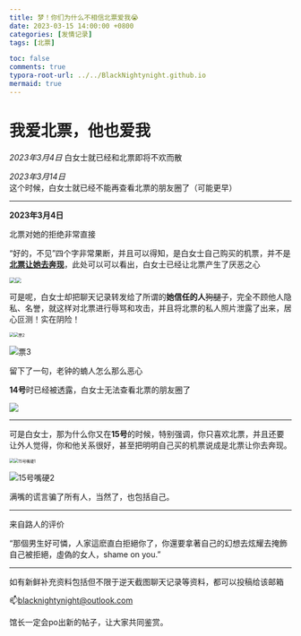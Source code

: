```yaml
---
title: 梦！你们为什么不相信北票爱我😭
date: 2023-03-15 14:00:00 +0800
categories: [发情记录]
tags: [北票]

toc: false
comments: true
typora-root-url: ../../BlackNightynight.github.io
mermaid: true
---
```


# 我爱北票，他也爱我

*2023年3月4日* 白女士就已经和北票即将不欢而散 

*2023年3月14日* 这个时候，白女士就已经不能再查看北票的朋友圈了（可能更早）

------

**2023年3月4日**

北票对她的拒绝非常直接

“好的，不见”四个字非常果断，并且可以得知，是白女士自己购买的机票，并不是<u>**北票让她去奔现**</u>，此处可以可以看出，白女士已经让北票产生了厌恶之心

<img src="/../../%E6%89%AB%E7%99%BD%E9%99%A4%E6%81%B6/%E5%8C%97%E7%A5%A8%E7%88%B1%E6%88%91/%E4%B8%8D%E8%A7%81.jpg" style="zoom:67%;" /><img src="/../../%E6%89%AB%E7%99%BD%E9%99%A4%E6%81%B6/%E5%8C%97%E7%A5%A8%E7%88%B1%E6%88%91/%E6%9C%BA%E7%A5%A8.jpg" style="zoom:67%;" />

可是呢，白女士却把聊天记录转发给了所谓的**她信任的人**~~狗腿子~~，完全不顾他人隐私、名誉，就这样对北票进行辱骂和攻击，并且将北票的私人照片泄露了出来，居心叵测！实在阴险！

<img src="/../../%E6%89%AB%E7%99%BD%E9%99%A4%E6%81%B6/%E5%8C%97%E7%A5%A8%E7%88%B1%E6%88%91/%E7%A5%A81.jpg" style="zoom:50%;" /><img src="/../../%E6%89%AB%E7%99%BD%E9%99%A4%E6%81%B6/%E5%8C%97%E7%A5%A8%E7%88%B1%E6%88%91/%E7%A5%A82.jpg" alt="票2" style="zoom:50%;" />

![票3](/../../%E6%89%AB%E7%99%BD%E9%99%A4%E6%81%B6/%E5%8C%97%E7%A5%A8%E7%88%B1%E6%88%91/%E7%A5%A83.jpg)



留下了一句，老钟的蝻人怎么那么恶心

**14号**时已经被透露，白女士无法查看北票的朋友圈了

![](/../../%E6%89%AB%E7%99%BD%E9%99%A4%E6%81%B6/%E5%8C%97%E7%A5%A8%E7%88%B1%E6%88%91/%E7%A5%A8%E6%9C%8B%E5%8F%8B%E5%9C%88.jpg)

------

可是白女士，那为什么你又在**15号**的时候，特别强调，你只喜欢北票，并且还要让外人觉得，你和他关系很好，甚至把明明自己买的机票说成是北票让你去奔现。

<img src="/../../%E6%89%AB%E7%99%BD%E9%99%A4%E6%81%B6/%E5%8C%97%E7%A5%A8%E7%88%B1%E6%88%91/15%E5%8F%B7%E5%98%B4%E7%A1%AC0.jpg" style="zoom:50%;" /><img src="/../../%E6%89%AB%E7%99%BD%E9%99%A4%E6%81%B6/%E5%8C%97%E7%A5%A8%E7%88%B1%E6%88%91/15%E5%8F%B7%E5%98%B4%E7%A1%AC1.jpg" alt="15号嘴硬1" style="zoom:50%;" />

![15号嘴硬2](/../../%E6%89%AB%E7%99%BD%E9%99%A4%E6%81%B6/%E5%8C%97%E7%A5%A8%E7%88%B1%E6%88%91/15%E5%8F%B7%E5%98%B4%E7%A1%AC2.jpg)

满嘴的谎言骗了所有人，当然了，也包括自己。

------

来自路人的评价

“那個男生好可憐，人家這麽直白拒絕你了，你還要拿著自己的幻想去炫耀去掩飾自己被拒絕，虛偽的女人，shame on you.”

------

如有新鲜补充资料包括但不限于逆天截图聊天记录等资料，都可以投稿给该邮箱

📫blacknightynight@outlook.com 

馆长一定会po出新的帖子，让大家共同鉴赏。